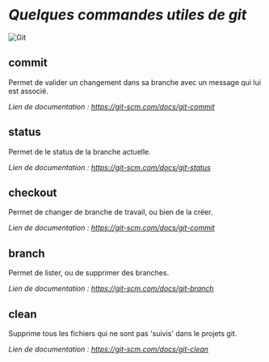 # *Quelques commandes utiles de git*
![Git](https://upload.wikimedia.org/wikipedia/commons/thumb/e/e0/Git-logo.svg/512px-Git-logo.svg.png)


## commit

Permet de valider un changement dans sa branche avec un message qui lui est associé.

*Lien de documentation : https://git-scm.com/docs/git-commit*

## status

Permet de le status de la branche actuelle.

*Lien de documentation : https://git-scm.com/docs/git-status*

## checkout

Permet de changer de branche de travail, ou bien de la créer.

*Lien de documentation : https://git-scm.com/docs/git-commit*

## branch

Permet de lister, ou de supprimer des branches.

*Lien de documentation : https://git-scm.com/docs/git-branch*


## clean

Supprime tous les fichiers qui ne sont pas 'suivis' dans le projets git.

*Lien de documentation : https://git-scm.com/docs/git-clean*
